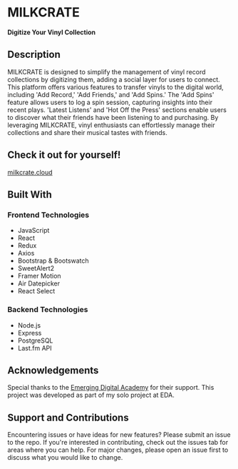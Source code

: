 # MILKCRATE

**Digitize Your Vinyl Collection**

## Description

MILKCRATE is designed to simplify the management of vinyl record collections by digitizing them, adding a social layer for users to connect. This platform offers various features to transfer vinyls to the digital world, including 'Add Record,' 'Add Friends,' and 'Add Spins.' The 'Add Spins' feature allows users to log a spin session, capturing insights into their recent plays. 'Latest Listens' and 'Hot Off the Press' sections enable users to discover what their friends have been listening to and purchasing. By leveraging MILKCRATE, vinyl enthusiasts can effortlessly manage their collections and share their musical tastes with friends.


## Check it out for yourself!

[milkcrate.cloud](https://milkcrate.cloud/)

## Built With

### Frontend Technologies
- JavaScript
- React
- Redux
- Axios
- Bootstrap & Bootswatch
- SweetAlert2
- Framer Motion
- Air Datepicker
- React Select

### Backend Technologies
- Node.js
- Express
- PostgreSQL
- Last.fm API

## Acknowledgements

Special thanks to the [Emerging Digital Academy](https://emergingacademy.org/) for their support. This project was developed as part of my solo project at EDA.

## Support and Contributions

Encountering issues or have ideas for new features? Please submit an issue to the repo.  If you're interested in contributing, check out the issues tab for areas where you can help. For major changes, please open an issue first to discuss what you would like to change.

